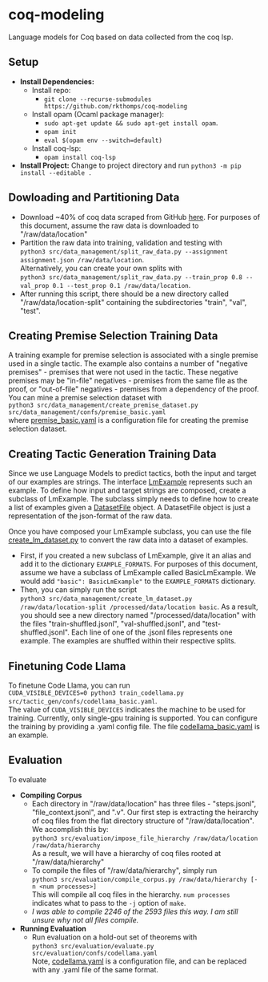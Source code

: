 # coq-modeling
Language models for Coq based on data collected from the coq lsp. 

## Setup
- **Install Dependencies:**
    - Install repo:
      - `git clone --recurse-submodules https://github.com/rkthomps/coq-modeling`
    - Install opam (Ocaml package manager):
      - `sudo apt-get update && sudo apt-get install opam`.
      - `opam init`
      - `eval $(opam env --switch=default)`
    - Install coq-lsp:
      - `opam install coq-lsp` 
- **Install Project:** Change to project directory and run `python3 -m pip install --editable .`

## Dowloading and Partitioning Data
- Download ~40% of coq data scraped from GitHub [here](https://drive.google.com/file/d/17b85sftlgmQxqxFXZ7JPUOAfazaTROUw/view?usp=sharing). For purposes of this document, assume the raw data is downloaded to "/raw/data/location"
- Partition the raw data into training, validation and testing with\
  `python3 src/data_management/split_raw_data.py --assignment assignment.json /raw/data/location`.\
  Alternatively, you can create your own splits with\
  `python3 src/data_management/split_raw_data.py --train_prop 0.8 --val_prop 0.1 --test_prop 0.1 /raw/data/location`.
- After running this script, there should be a new directory called "/raw/data/location-split" containing the subdirectories "train", "val", "test".

## Creating Premise Selection Training Data
A training example for premise selection is associated with a single premise used in a single tactic. The example also contains a number of "negative premises" - premises that were not used in the tactic. These negative premises may be "in-file" negatives - premises from the same file as the proof, or "out-of-file" negatives - premises from a dependency of the proof. You can mine a premise selection dataset with\
`python3 src/data_management/create_premise_dataset.py src/data_management/confs/premise_basic.yaml`\
where [premise_basic.yaml](src/data_management/premise_basic.yaml) is a configuration file for creating the premise selection dataset.

## Creating Tactic Generation Training Data
Since we use Language Models to predict tactics, both the input and target of our examples are strings. The interface [LmExample](src/data_management/lm_example.py) represents such an example. To define how input and target strings are composed, create a subclass of LmExample. The subclass simply needs to define how to create a list of examples given a [DatasetFile](src/data_management/dataset_file.py) object. A DatasetFile object is just a representation of the json-format of the raw data. 

Once you have composed your LmExample subclass, you can use the file [create_lm_dataset.py](src/data_management/create_lm_dataset.py) to convert the raw data into a dataset of examples. 
- First, if you created a new subclass of LmExample, give it an alias and add it to the dictionary `EXAMPLE_FORMATS`. For purposes of this document, assume we have a subclass of LmExample called BasicLmExample. We would add `"basic": BasicLmExample"` to the `EXAMPLE_FORMATS` dictionary.
- Then, you can simply run the script\
  `python3 src/data_management/create_lm_dataset.py /raw/data/location-split /processed/data/location basic`. As a result, you should see a new directory named "/processed/data/location" with the files "train-shuffled.jsonl", "val-shuffled.jsonl", and "test-shuffled.jsonl". Each line of one of the .jsonl files represents one example. The examples are shuffled within their respective splits.

## Finetuning Code Llama
To finetune Code Llama, you can run\
`CUDA_VISIBLE_DEVICES=0 python3 train_codellama.py src/tactic_gen/confs/codellama_basic.yaml`.\
The value of `CUDA_VISIBLE_DEVICES` indicates the machine to be used for training. Currently, only single-gpu training is supported. You can configure the training by providing a .yaml config file. The file [codellama_basic.yaml](src/tactic_gen/confs/codellama_basic.yaml) is an example. 

## Evaluation
To evaluate 
- **Compiling Corpus**
  - Each directory in "/raw/data/location" has three files - "steps.jsonl", "file_context.jsonl", and "<file>.v". Our first step is extracting the heirarchy of coq files from the
    flat directory structure of "/raw/data/location". We accomplish this by:\
    `python3 src/evaluation/impose_file_hierarchy /raw/data/location /raw/data/hierarchy`\
    As a result, we will have a hierarchy of coq files rooted at "/raw/data/hierarchy"
  - To compile the files of "/raw/data/hierarchy", simply run\
    `python3 src/evaluation/compile_corpus.py /raw/data/hierarchy [-n <num processes>]`\
    This will compile all coq files in the hierarchy. `num processes` indicates what to pass to the `-j` option of `make`.
  - _I was able to compile 2246 of the 2593 files this way. I am still unsure why not all files compile._
- **Running Evaluation**
  - Run evaluation on a hold-out set of theorems with\
    `python3 src/evaluation/evaluate.py src/evaluation/confs/codellama.yaml`\
    Note, [codellama.yaml](src/evaluation/confs/codellama.yaml) is a configuration file, and can be replaced with any .yaml file of the same format. 
